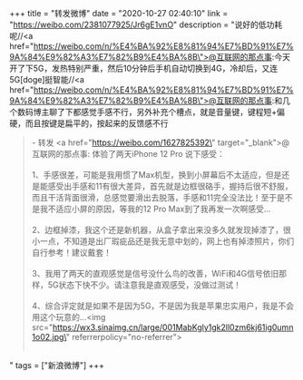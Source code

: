 +++
title = "转发微博"
date = "2020-10-27 02:40:10"
link = "https://weibo.com/2381077925/Jr6gE1vnO"
description = "说好的低功耗呢//<a href=\"https://weibo.com/n/%E4%BA%92%E8%81%94%E7%BD%91%E7%9A%84%E9%82%A3%E7%82%B9%E4%BA%8B\">@互联网的那点事</a>:今天开了下5G，发热特别严重，然后10分钟后手机自动切换到4G，冷却后，又连5G[doge]挺智能//<a href=\"https://weibo.com/n/%E4%BA%92%E8%81%94%E7%BD%91%E7%9A%84%E9%82%A3%E7%82%B9%E4%BA%8B\">@互联网的那点事</a>:和几个数码博主聊了下都感觉手感不行，另外补充个槽点，就是音量键，键程短+偏硬，而且按键是扁平的，按起来的反馈感不行<br><blockquote> - 转发 <a href=\"https://weibo.com/1627825392\" target=\"_blank\">@互联网的那点事</a>: 体验了两天iPhone 12 Pro 说下感受：<br><br>1、手感很差，可能是我用惯了Max机型，换到小屏幕后不太适应，但是还是能感受出手感和11有很大差异，首先就是边框很硌手，握持后很不舒服，而且干活背面很滑，总感觉要滑出去脱落，手感和11完全没法比！至于是不是我不适应小屏的原因，等我的12 Pro Max到了我再发一次啊感受...<br><br>2、边框掉漆，我这个还是新机器，从盒子拿出来没多久就发现掉漆了，很小一点，不知道是出厂瑕疵品还是我无意中划的，网上也有掉漆照片，你们自行参考！建议戴套！<br><br>3、我用了两天的直观感觉是信号没什么鸟的改善，WiFi和4G信号依旧那样，5G状态下快不少。请注意我是直观感受，没做过测试！<br><br>4、综合评定就是如果不是因为5G，不是因为我是苹果忠实用户，我是不会用这个玩意的...<img src=\"https://wx3.sinaimg.cn/large/001MabKgly1gk2ll0zm6kj61ig0umn1o02.jpg\" referrerpolicy=\"no-referrer\"><br><br></blockquote>"
tags = ["新浪微博"]
+++
